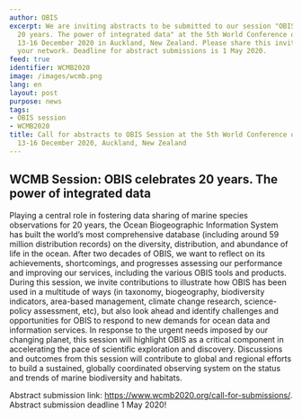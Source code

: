 ```yaml
---
author: OBIS
excerpt: We are inviting abstracts to be submitted to our session "OBIS celebrates
  20 years. The power of integrated data" at the 5th World Conference on Marine Biodiversity,
  13-16 December 2020 in Auckland, New Zealand. Please share this invitation within
  your network. Deadline for abstract submissions is 1 May 2020.
feed: true
identifier: WCMB2020
image: /images/wcmb.png
lang: en
layout: post
purpose: news
tags:
- OBIS session
- WCMB2020
title: Call for abstracts to OBIS Session at the 5th World Conference on Marine Biodiversity,
  13-16 December 2020, Auckland, New Zealand
---
```


## WCMB Session: OBIS celebrates 20 years. The power of integrated data

Playing a central role in fostering data sharing of marine species observations for 20 years, the Ocean Biogeographic Information System has built the world’s most comprehensive database (including around 59 million distribution records) on the diversity, distribution, and abundance of life in the ocean. After two decades of OBIS, we want to reflect on its achievements, shortcomings, and progresses assessing our performance and improving our services, including the various OBIS tools and products. During this session, we invite contributions to illustrate how OBIS has been used in a multitude of ways (in taxonomy, biogeography, biodiversity indicators, area-based management, climate change research, science-policy assessment, etc), but also look ahead and identify challenges and opportunities for OBIS to respond to new demands for ocean data and information services. In response to the urgent needs imposed by our changing planet, this session will highlight OBIS as a critical component in accelerating the pace of scientific exploration and discovery. Discussions and outcomes from this session will contribute to global and regional efforts to build a sustained, globally coordinated observing system on the status and trends of marine biodiversity and habitats.

Abstract submission link: <a href="https://www.wcmb2020.org/call-for-submissions/" target="_blank">https://www.wcmb2020.org/call-for-submissions/</a>. Abstract submission deadline 1 May 2020!